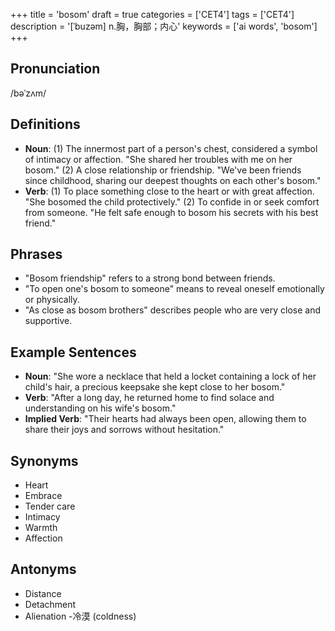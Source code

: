 +++
title = 'bosom'
draft = true
categories = ['CET4']
tags = ['CET4']
description = '[ˈbuzəm] n.胸，胸部；内心'
keywords = ['ai words', 'bosom']
+++

## Pronunciation
/bəˈzʌm/

## Definitions
- **Noun**: (1) The innermost part of a person's chest, considered a symbol of intimacy or affection. "She shared her troubles with me on her bosom." (2) A close relationship or friendship. "We've been friends since childhood, sharing our deepest thoughts on each other's bosom."
- **Verb**: (1) To place something close to the heart or with great affection. "She bosomed the child protectively." (2) To confide in or seek comfort from someone. "He felt safe enough to bosom his secrets with his best friend."

## Phrases
- "Bosom friendship" refers to a strong bond between friends.
- "To open one's bosom to someone" means to reveal oneself emotionally or physically.
- "As close as bosom brothers" describes people who are very close and supportive.

## Example Sentences
- **Noun**: "She wore a necklace that held a locket containing a lock of her child's hair, a precious keepsake she kept close to her bosom."
- **Verb**: "After a long day, he returned home to find solace and understanding on his wife's bosom."
- **Implied Verb**: "Their hearts had always been open, allowing them to share their joys and sorrows without hesitation."

## Synonyms
- Heart
- Embrace
- Tender care
- Intimacy
- Warmth
- Affection

## Antonyms
- Distance
- Detachment
- Alienation
-冷漠 (coldness)
